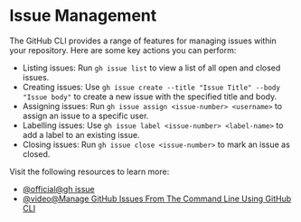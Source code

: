 # Issue Management

The GitHub CLI provides a range of features for managing issues within your repository. Here are some key actions you can perform:

- Listing issues: Run `gh issue list` to view a list of all open and closed issues.
- Creating issues: Use `gh issue create --title "Issue Title" --body "Issue body"` to create a new issue with the specified title and body.
- Assigning issues: Run `gh issue assign <issue-number> <username>` to assign an issue to a specific user.
- Labelling issues: Use `gh issue label <issue-number> <label-name>` to add a label to an existing issue.
- Closing issues: Run `gh issue close <issue-number>` to mark an issue as closed.

Visit the following resources to learn more:

- [@official@gh issue](https://cli.github.com/manual/gh_issue)
- [@video@Manage GitHub Issues From The Command Line Using GitHub CLI](https://www.youtube.com/watch?v=nuCQiP41jU0)